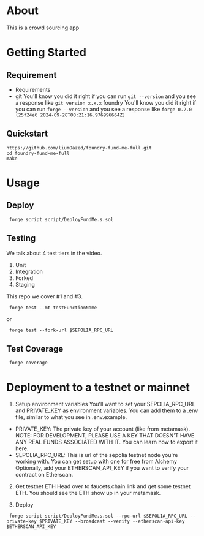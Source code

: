 # About

This is a crowd sourcing app

# Getting Started

## Requirement
* Requirements
* git
You'll know you did it right if you can run `git --version` and you see a response like `git version x.x.x`
foundry
You'll know you did it right if you can run `forge --version` and you see a response like `forge 0.2.0 (25f24e6 2024-09-28T00:21:16.976996664Z)`

## Quickstart

`https://github.com/liumOazed/foundry-fund-me-full.git` <br/>
`cd foundry-fund-me-full` <br/>
`make`

# Usage

## Deploy

``` forge script script/DeployFundMe.s.sol```

## Testing

We talk about 4 test tiers in the video.

1. Unit
2. Integration
3. Forked
4. Staging

This repo we cover #1 and #3.

``` forge test --mt testFunctionName```

or

``` forge test --fork-url $SEPOLIA_RPC_URL```

## Test Coverage

``` forge coverage```

# Deployment to a testnet or mainnet

1. Setup environment variables
You'll want to set your SEPOLIA_RPC_URL and PRIVATE_KEY as environment variables. You can add them to a .env file, similar to what you see in .env.example.

* PRIVATE_KEY: The private key of your account (like from metamask). NOTE: FOR DEVELOPMENT, PLEASE USE A KEY THAT DOESN'T HAVE ANY REAL FUNDS ASSOCIATED WITH IT.
You can learn how to export it here.
* SEPOLIA_RPC_URL: This is url of the sepolia testnet node you're working with. You can get setup with one for free from Alchemy
Optionally, add your ETHERSCAN_API_KEY if you want to verify your contract on Etherscan.

2. Get testnet ETH
Head over to faucets.chain.link and get some testnet ETH. You should see the ETH show up in your metamask.

3. Deploy

``` forge script script/DeployFundMe.s.sol --rpc-url $SEPOLIA_RPC_URL --private-key $PRIVATE_KEY --broadcast --verify --etherscan-api-key $ETHERSCAN_API_KEY```




